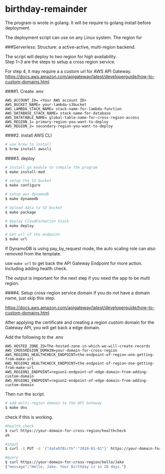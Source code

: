 # birthday-remainder
The program is wrote in golang. It will be require to golang install before deployment.

The deployment script can use on any Linux system. The region for 

###Serverless:
Structure: a active-active, multi-region backend.

The script will deploy to two region for high availability.  
Step 1~3 are the steps to setup a cross region service.

For step 4, it may require a a custom url for AWS API Gateway.
https://docs.aws.amazon.com/apigateway/latest/developerguide/how-to-custom-domains.html


####1. Create .env

```
AWS_ACCOUNT_ID= <Your AWS account ID>
AWS_BUCKET_NAME= your-lambda-s3bucket
AWS_LAMBDA_STACK_NAME= stack-name-for-lambda-function
AWS_DATABASE_STACK_NAME= stack-name-for-database
AWS_DATATABLE_NAME= global-table-name-for-cross-region-access
AWS_REGION_1= primary-region-you-want-to-deploy
AWS_REGION_2= secondary-region-you-want-to-deploy
```

####2. install AWS CLI
```bash
# use brew to install
$ brew install awscli

```

####3. deploy
```bash
# Install go module to compile the program
$ make install-mod

# setup the S3 bucket
$ make configure

# setup aws dynamodb
$ make dynamodb

# Upload data to S3 bucket
$ make package

# Deploy CloudFormation Stack
$ make deploy

# Get url of the endpoint
$ make url
```
If DynamoDB is using pay_by_request mode, the auto scaling role can also removed from the template.

use ``make url`` to get back the API Gateway Endpoint for more action. Including adding health check. 

The output is important for the next step if you need the app to be multi region.


####4. Setup cross-region service domain
If you do not have a domain name, just skip this step.

https://docs.aws.amazon.com/apigateway/latest/developerguide/how-to-custom-domains.html

After applying the certificate and creating a region custom domain for the Gateway API, you will get back a edge domain.

Add the following to the .env

```
AWS_HOSTED_ZONE_ID=The-hosted-zone-in-which-we-will-create-records
AWS_CROSSREGION_DOMAIN=your-domain-for-cross-region
AWS_REGION1_HEALTHCHECK_ENDPOINT=the-endpoint-of-region-one-getting-from-make-url
AWS_REGION2_HEALTHCHECK_ENDPOINT=the-endpoint-of-region-one-getting-from-make-url
AWS_REGION1_ENDPOINT=region1-endpoint-of-edge-domain-from-adding-custom-domain
AWS_REGION1_ENDPOINT=region2-endpoint-of-edge-domain-from-adding-custom-domain
``` 

Then run the script.
```bash
# add multi-region domain to the API Gateway
$ make dns
```

check if this is working. 
```bash
#health check
$ curl https://your-domain-for-cross-region/healthcheck
ok

#input
$ curl -X PUT -d '{"dateOfBirth":"2010-01-01"}' https://your-domain-for-cross-region/hello/Jake

#query
$ curl https://your-domain-for-cross-region/hello/Jake
{"message":"Hello, Jake. Your Birthday is in 20 days."}
```
